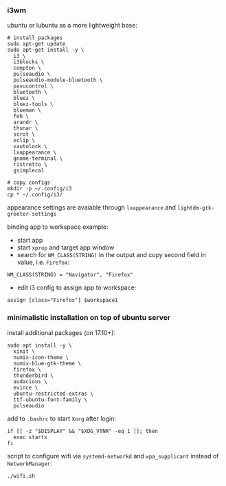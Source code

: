 ### i3wm
ubuntu or lubuntu as a more lightweight base:
```
# install packages
sudo apt-get update
sudo apt-get install -y \
  i3 \
  i3blocks \
  compton \
  pulseaudio \
  pulseaudio-module-bluetooth \
  pavucontrol \
  bluetooth \
  bluez \
  bluez-tools \
  blueman \
  feh \
  arandr \
  thunar \
  scrot \
  xclip \
  xautolock \
  lxappearance \
  gnome-terminal \
  ristretto \
  gsimplecal

# copy configs
mkdir -p ~/.config/i3
cp * ~/.config/i3/
```
  
appearance settings are avaiable through `lxappearance` and `lightdm-gtk-greeter-settings`  
  
binding app to workspace example:  
- start app  
- start `xprop` and target app window  
- search for `WM_CLASS(STRING)` in the output and copy second field in value, i.e. `Firefox`:  
```
WM_CLASS(STRING) = "Navigator", "Firefox"
```
- edit i3 config to assign app to workspace:  
```
assign [class="Firefox"] $workspace1
```
  
  
### minimalistic installation on top of ubuntu server
install additional packages (on 17.10+):
```
sudo apt install -y \
  xinit \
  numix-icon-theme \
  numix-blue-gtk-theme \
  firefox \
  thunderbird \
  audacious \
  evince \
  ubuntu-restricted-extras \
  ttf-ubuntu-font-family \
  pulseaudio 
```
  
add to `.bashrc` to start `Xorg` after login:
```
if [[ -z "$DISPLAY" && "$XDG_VTNR" -eq 1 ]]; then
  exec startx
fi
```

script to configure wifi via `systemd-networkd` and `wpa_supplicant` instead of `NetworkManager`:
```
./wifi.sh
```
